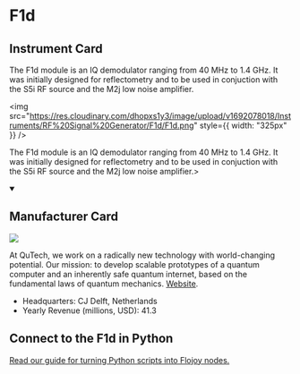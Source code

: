 
# F1d	

## Instrument Card

<div className="flex">

<div>

The F1d module is an IQ demodulator ranging from 40 MHz to 1.4 GHz. It was initially designed for reflectometry and to be used in conjuction with the S5i RF source and the M2j low noise amplifier.

</div>

<img src="https://res.cloudinary.com/dhopxs1y3/image/upload/v1692078018/Instruments/RF%20Signal%20Generator/F1d/F1d.png" style={{ width: "325px" }} />

</div>

The F1d module is an IQ demodulator ranging from 40 MHz to 1.4 GHz. It was initially designed for reflectometry and to be used in conjuction with the S5i RF source and the M2j low noise amplifier.>

<details open>
<summary><h2>Manufacturer Card</h2></summary>

<img src="https://res.cloudinary.com/dhopxs1y3/image/upload/v1691786882/Instruments/Vendor%20Logos/QuTech.jpg.jpg" />

At QuTech, we work on a radically new technology with world-changing potential. Our mission: to develop scalable prototypes of a quantum computer and an inherently safe quantum internet, based on the fundamental laws of quantum mechanics. <a href="https://qutech.nl/">Website</a>.

<ul>
  <li>Headquarters: CJ Delft, Netherlands</li>
  <li>Yearly Revenue (millions, USD): 41.3</li>
</ul>
</details>

## Connect to the F1d	 in Python

[Read our guide for turning Python scripts into Flojoy nodes.](https://docs.flojoy.ai/custom-nodes/creating-custom-node/)


